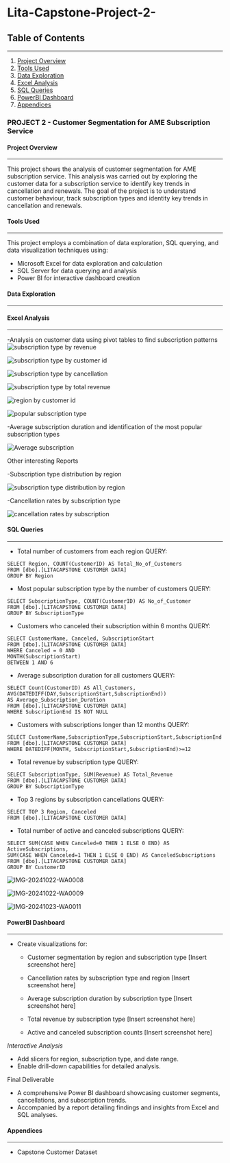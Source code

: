 # Lita-Capstone-Project-2-


## Table of Contents
___
1. [Project Overview](#project-overview)
2. [Tools Used](#tools-used)
3. [Data Exploration](#data-exploration)
4. [Excel Analysis](#excel-analysis)
5. [SQL Queries](#sql-queries)
6. [PowerBI Dashboard](#powerbi-dashboard)
7. [Appendices](#appendices)


### PROJECT 2  - Customer Segmentation for AME Subscription Service 

#### Project Overview
___
This project shows the analysis of customer segmentation for AME subscription service. This analysis was carried out by exploring the customer data for a subscription service to identify key trends in cancellation and renewals. The goal of the project is to understand customer behaviour, track subscription types and identity key trends in cancellation and renewals. 

#### Tools Used
___
This project employs a combination of data exploration, SQL querying, and data visualization techniques using:

- Microsoft Excel for data exploration and calculation
- SQL Server for data querying and analysis
- Power BI for interactive dashboard creation


#### Data Exploration
___
#### Excel Analysis
___
-Analysis on customer data using pivot tables to find subscription patterns
![subscription type by revenue](https://github.com/user-attachments/assets/31981581-a30c-48c5-ac4f-e18512567949)

![subscription type by customer id](https://github.com/user-attachments/assets/c1c323dc-b625-4c43-8480-7efe66cab159)

![subscription type by cancellation](https://github.com/user-attachments/assets/b41bc65b-62ba-4d79-ba9f-ea504bac4dad)

![subscription type by total revenue](https://github.com/user-attachments/assets/28732c6c-f6f5-4e70-b69a-277c6237e47f)

![region by customer id](https://github.com/user-attachments/assets/1f9645d5-a1b5-4ff6-aa2f-f414a8f4d0cf)

![popular subscription type](https://github.com/user-attachments/assets/a6fa125e-55da-4cb9-b5f1-4b72d8400203)


-Average subscription duration and identification of the most popular 
subscription types

![Average subscription](https://github.com/user-attachments/assets/8bc03673-9f4a-420f-a52c-367789944249)

Other interesting Reports

-Subscription type distribution by region

![subscription type distribution by region](https://github.com/user-attachments/assets/10c47664-371f-47de-b965-2527a28107b5)

-Cancellation rates by subscription type

![cancellation rates by subscription](https://github.com/user-attachments/assets/53df625c-e9af-46b7-88eb-5f504f7e5b99)


#### SQL Queries
___
- Total number of customers from each region
QUERY:
```
SELECT Region, COUNT(CustomerID) AS Total_No_of_Customers
FROM [dbo].[LITACAPSTONE CUSTOMER DATA]
GROUP BY Region
```

- Most popular subscription type by the number of customers
QUERY:
```
SELECT SubscriptionType, COUNT(CustomerID) AS No_of_Customer
FROM [dbo].[LITACAPSTONE CUSTOMER DATA]
GROUP BY SubscriptionType
```

- Customers who canceled their subscription within 6 months
QUERY:
```
SELECT CustomerName, Canceled, SubscriptionStart 
FROM [dbo].[LITACAPSTONE CUSTOMER DATA]
WHERE Canceled = 0 AND
MONTH(SubscriptionStart)
BETWEEN 1 AND 6
```

- Average subscription duration for all customers
QUERY:
```
SELECT Count(CustomerID) AS All_Customers, AVG(DATEDIFF(DAY,SubscriptionStart,SubscriptionEnd)) 
AS Average_Subscription_Duration 
FROM [dbo].[LITACAPSTONE CUSTOMER DATA]
WHERE SubscriptionEnd IS NOT NULL
```

- Customers with subscriptions longer than 12 months
QUERY:
```
SELECT CustomerName,SubscriptionType,SubscriptionStart,SubscriptionEnd 
FROM [dbo].[LITACAPSTONE CUSTOMER DATA]
WHERE DATEDIFF(MONTH, SubscriptionStart,SubscriptionEnd)>=12
```

- Total revenue by subscription type
QUERY:
```
SELECT SubscriptionType, SUM(Revenue) AS Total_Revenue
FROM [dbo].[LITACAPSTONE CUSTOMER DATA]
GROUP BY SubscriptionType
```

- Top 3 regions by subscription cancellations
QUERY:
```
SELECT TOP 3 Region, Canceled 
FROM [dbo].[LITACAPSTONE CUSTOMER DATA]
```

- Total number of active and canceled subscriptions
QUERY:
```
SELECT SUM(CASE WHEN Canceled=0 THEN 1 ELSE 0 END) AS ActiveSubscriptions,
SUM(CASE WHEN Canceled=1 THEN 1 ELSE 0 END) AS CanceledSubscriptions
FROM [dbo].[LITACAPSTONE CUSTOMER DATA] 
GROUP BY CustomerID
```

![IMG-20241022-WA0008](https://github.com/user-attachments/assets/35a7cf46-d1be-429f-8cea-3f196ee33d3e)

![IMG-20241022-WA0009](https://github.com/user-attachments/assets/d813f33e-7b4d-463f-b68b-44cfc25cb158)

![IMG-20241023-WA0011](https://github.com/user-attachments/assets/9cbda577-b142-4329-8c76-8406f0d739eb)


#### PowerBI Dashboard
___
- Create visualizations for:
    - Customer segmentation by region and subscription type
    [Insert screenshot here]

    - Cancellation rates by subscription type and region
    [Insert screenshot here]

    - Average subscription duration by subscription type
    [Insert screenshot here]

    - Total revenue by subscription type
    [Insert screenshot here]

    - Active and canceled subscription counts
    [Insert screenshot here]


*Interactive Analysis*
- Add slicers for region, subscription type, and date range.
- Enable drill-down capabilities for detailed analysis.

Final Deliverable
- A comprehensive Power BI dashboard showcasing customer segments, cancellations, and subscription trends.
- Accompanied by a report detailing findings and insights from Excel and SQL analyses.


#### Appendices
___
* Capstone Customer Dataset






























